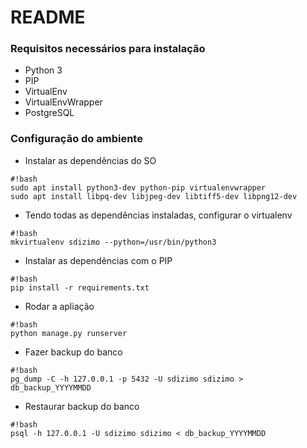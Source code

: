 # README #


### Requisitos necessários para instalação ###

* Python 3
* PIP
* VirtualEnv
* VirtualEnvWrapper
* PostgreSQL

### Configuração do ambiente ###

* Instalar as dependências do SO
```
#!bash
sudo apt install python3-dev python-pip virtualenvwrapper
sudo apt install libpq-dev libjpeg-dev libtiff5-dev libpng12-dev
```

* Tendo todas as dependências instaladas, configurar o virtualenv
```
#!bash
mkvirtualenv sdizimo --python=/usr/bin/python3
```

* Instalar as dependências com o PIP
```
#!bash
pip install -r requirements.txt
```

* Rodar a apliação
```
#!bash
python manage.py runserver
```

* Fazer backup do banco
```
#!bash
pg_dump -C -h 127.0.0.1 -p 5432 -U sdizimo sdizimo > db_backup_YYYYMMDD
```

* Restaurar backup do banco
```
#!bash
psql -h 127.0.0.1 -U sdizimo sdizimo < db_backup_YYYYMMDD
```
